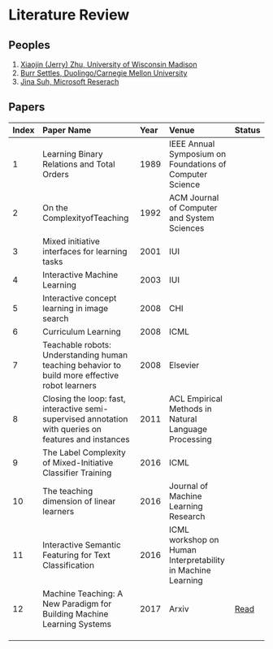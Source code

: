 # Literature Review

## Peoples
1. [Xiaojin (Jerry) Zhu, University of Wisconsin Madison](http://pages.cs.wisc.edu/~jerryzhu/machineteaching/)
2. [Burr Settles, Duolingo/Carnegie Mellon University](http://burrsettles.com/)
3. [Jina Suh, Microsoft Reserach](https://www.microsoft.com/en-us/research/people/jinsuh/)

## Papers

| **Index** | **Paper Name** | **Year**  | **Venue** | **Status** |
|:------------|:---------------|:-----------|:-----------------|:-----------------|
| 1 | Learning Binary Relations and Total Orders | 1989 | IEEE Annual Symposium on Foundations of Computer Science | |
| 2 | On the ComplexityofTeaching | 1992 | ACM Journal of Computer and System Sciences| |
| 3 | Mixed initiative interfaces for learning tasks | 2001 | IUI | |
| 4 | Interactive Machine Learning | 2003 | IUI | |
| 5| Interactive concept learning in image search | 2008 | CHI | |
| 6 | Curriculum Learning | 2008 | ICML | |
| 7 | Teachable robots: Understanding human teaching behavior to build more effective robot learners | 2008 | Elsevier | |
| 8 | Closing the loop: fast, interactive semi-supervised annotation with queries on features and instances | 2011 | ACL Empirical Methods in Natural Language Processing | |
| 9 | The Label Complexity of Mixed-Initiative Classifier Training | 2016  | ICML |   |
| 10| The teaching dimension of linear learners | 2016 | Journal of Machine Learning Research | |
| 11 | Interactive Semantic Featuring for Text Classification | 2016 | ICML workshop on Human Interpretability in Machine Learning | |
| 12 | Machine Teaching: A New Paradigm for Building Machine Learning Systems | 2017 | Arxiv | [Read](learning-binary-relations-and-total-orders.md) |
| | | | | |
| | | | | |
| | | | | |
